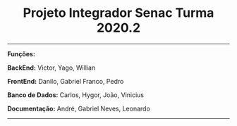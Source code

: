

<h1 align="center">Projeto Integrador Senac Turma 2020.2</h1>
<hr>
<p><b>Funções:</b></p>

<p><b>BackEnd:</b>    Victor, Yago, Willian</p>

<p><b>FrontEnd:</b> Danilo, Gabriel Franco, Pedro</p>

<p><b>Banco de Dados:</b>     Carlos, Hygor, João, Vinicius</p>

<p><b>Documentação:</b>   André, Gabriel Neves, Leonardo</p>

---------------------------------------------------
